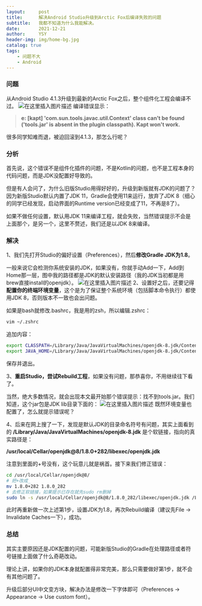 ```yaml
---
layout:     post
title:      解决Android Studio升级到Arctic Fox后编译失败的问题
subtitle:   我都不知道为什么我能解决。
date:       2021-12-21
author:     YSY
header-img: img/home-bg.jpg
catalog: true
tags:
    - 问题不大
    - Android
---
```


### 问题

从Android Studio 4.1.3升级到最新的Arctic Fox之后，整个组件化工程会编译不过。
![在这里插入图片描述](https://imgconvert.csdnimg.cn/0f42f86e474e42b582277a3f314f1a1a.png?x-oss-process=image/watermark,type_d3F5LXplbmhlaQ,shadow_50,text_Q1NETiBA6ZKI5Y-2,size_20,color_FFFFFF,t_70,g_se,x_16#pic_center)
编译错误显示：

> **e: [kapt] 'com.sun.tools.javac.util.Context' class can't be found ('tools.jar' is absent in the plugin classpath). Kapt won't work.**

很多同学知难而退，被迫回滚到4.1.3，那怎么行呢？

### 分析

首先说，这个错误不是组件化插件的问题，不是Kotlin的问题，也不是工程本身的代码问题，而是JDK没配置好导致的。

但是有人会问了，为什么旧版Studio用得好好的，升级到新版就有JDK的问题了？因为新版Studio默认内置了JDK 11，Gradle会使用11来运行，放弃了JDK 8（细心的同学已经发现，启动界面的Runtime version已经变成了11，不再是8了）。

如果不做任何设置，默认用JDK 11来编译工程，就会失败，当然错误提示不会是上面那个，是另一个，这里不赘述，我们还是以JDK 8来编译。

### 解决

1、我们先打开Studio的偏好设置（Preferences），然后**修改Gradle JDK为1.8**。

一般来说它会检测你系统安装的JDK，如果没有，你就手动Add一下，Add到Home那一层，图中我的路径都是JDK的默认安装路径（我的JDK当初都是用brew直接install的openjdk）。
![在这里插入图片描述](https://imgconvert.csdnimg.cn/92366ae7745842daad7b841fc269f15c.png?x-oss-process=image/watermark,type_d3F5LXplbmhlaQ,shadow_50,text_Q1NETiBA6ZKI5Y-2,size_20,color_FFFFFF,t_70,g_se,x_16#pic_center)
2、设置好之后，还要记得**配置你的终端环境变量**，这个是为了保证整个系统环境（包括脚本命令执行）都使用JDK 8，否则版本不一致也会出问题。

如果是bash就修改.bashrc，我是用的zsh，所以编辑.zshrc：

```bash
vim ~/.zshrc
```

追加内容：

```bash
export CLASSPATH=/Library/Java/JavaVirtualMachines/openjdk-8.jdk/Contents/Home/lib
export JAVA_HOME=/Library/Java/JavaVirtualMachines/openjdk-8.jdk/Contents/Home
```

保存并退出。

3、**重启Studio，尝试Rebuild工程**，如果没有问题，那恭喜你，不用继续往下看了。

当然，绝大多数情况，就会出现本文最开始那个错误提示：找不到tools.jar。我们知道，这个jar包是JDK lib目录下面的：
![在这里插入图片描述](https://imgconvert.csdnimg.cn/7ed58e8b016847d38c5a43f8c6dd5d01.png?x-oss-process=image/watermark,type_d3F5LXplbmhlaQ,shadow_50,text_Q1NETiBA6ZKI5Y-2,size_20,color_FFFFFF,t_70,g_se,x_16#pic_center)
既然环境变量也配置了，怎么就提示错误呢？

4、后来在网上搜了一下，发现是默认JDK的目录命名符号有问题，其实上面看到的 **/Library/Java/JavaVirtualMachines/openjdk-8.jdk** 是个软链接，指向的真实路径是：

**/usr/local/Cellar/openjdk@8/1.8.0+282/libexec/openjdk.jdk**

注意到里面的+号没有，这个玩意儿就是祸首。接下来我们修正错误：

```bash
cd /usr/local/Cellar/openjdk@8/
# 把+改成_
mv 1.8.0+282 1.8.0_282
# 去修正软链接，如果提示已存在就先sudo rm删掉
sudo ln -s /usr/local/Cellar/openjdk@8/1.8.0_282/libexec/openjdk.jdk /Library/Java/JavaVirtualMachines/openjdk-8.jdk
```

此时再重新做一次上述第1步，设置JDK为1.8，再次Rebuild编译（建议先File → Invalidate Caches一下），成功。

### 总结

其实主要原因还是JDK配置的问题，可能新版Studio的Gradle在处理路径或者符号链接上面做了什么奇葩改动。

理论上讲，如果你的JDK本身就配置得非常完美，那么只需要做好第1步，就不会有其他问题了。

升级后部分UI中文变方块，解决办法是修改一下字体即可（Preferences → Appearance → Use custom font）。
